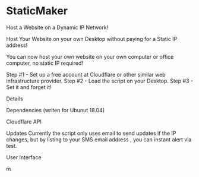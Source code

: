 # StaticMaker
Host a Website on a Dynamic IP Network!

Host Your Website on your own Desktop without paying for a Static IP address!

You can now host your own website on your own computer or office computer, no static IP required!

Step #1 - Set up a free account at Cloudflare or other similar web infrastructure provider.
Step #2 - Load the script on your Desktop.
Step #3 - Set it and forget it!

Details

Dependencies
(writen for Ubunut 18.04)

Cloudflare API 

Updates
Currently the script only uses email to send updates if the IP changes, but by listing to your SMS email address , you can instant alert via test.

User Interface

m
